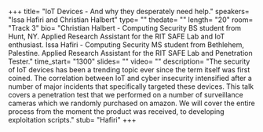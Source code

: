 +++
title= "IoT Devices - And why they desperately need help."
speakers= "Issa Hafiri and Christian Halbert"
type= ""
thedate= ""
length= "20"
room= "Track 3"
bio= "Christian Halbert - Computing Security BS student from Hunt, NY. Applied Research Assistant for the RIT SAFE Lab and IoT enthusiast. Issa Hafiri - Computing Security MS student from Bethlehem, Palestine. Applied Research Assistant for the RIT SAFE Lab and Penetration Tester."
time_start= "1300"
slides= ""
video= ""
description= "The security of IoT devices has been a trending topic ever since the term itself was first coined. The correlation between IoT and cyber insecurity intensified after a number of major incidents that specifically targeted these devices.  This talk covers a penetration test that we performed on a number of surveillance cameras which we randomly purchased on amazon. We will cover the entire process from the moment the product was received, to developing exploitation scripts."
stub= "Hafiri"
+++